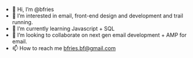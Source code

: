 - 👋 Hi, I’m @bfries
- 👀 I’m interested in email, front-end design and development and trail running.
- 🌱 I’m currently learning Javascript + SQL
- 💞️ I’m looking to collaborate on next gen email development + AMP for email.
- 📫 How to reach me bfries.bf@gmail.com

<!---
bfries/bfries is a ✨ special ✨ repository because its `README.md` (this file) appears on your GitHub profile.
You can click the Preview link to take a look at your changes.
--->
